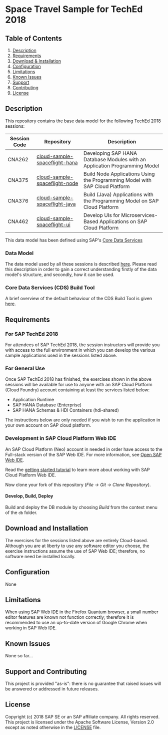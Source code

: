 <a name="top"></a>
# Space Travel Sample for TechEd 2018




<a name="contents"></a>
## Table of Contents
1. [Description](#description)
1. [Requirements](#requirements)
1. [Download & Installation](#download)
1. [Configuration](#configuration)
1. [Limitations](#limitations)
1. [Known Issues](#issues)
1. [Support](#support)
1. [Contributing](#contributing)
1. [License](#license)





<a name="description"></a>
## Description

This repository contains the base data model for the following TechEd 2018 sessions:

| Session Code | Repository | Description |
|---|---|---|
| CNA262 | [cloud-sample-spaceflight-hana](https://github.com/SAP/cloud-sample-spaceflight-hana) | Developing SAP HANA Database Modules with an Application Programming Model |
| CNA375 | [cloud-sample-spaceflight-node](https://github.com/SAP/cloud-sample-spaceflight-node) | Build Node Applications Using the Programming Model with SAP Cloud Platform |
| CNA376 | [cloud-sample-spaceflight-java](https://github.com/SAP/cloud-sample-spaceflight-java) | Build (Java) Applications with the Programming Model on SAP Cloud Platform |
| CNA462 | [cloud-sample-spaceflight-ui](https://github.com/SAP/cloud-sample-spaceflight-ui) | Develop UIs for Microservices-Based Applications on SAP Cloud Platform |

This data model has been defined using SAP's [Core Data Services](https://help.sap.com/viewer/09b6623836854766b682356393c6c416/2.0.03/en-US) 


### Data Model

The data model used by all these sessions is described [here](./docs/README.md).   Please read this description in order to gain a correct understanding firstly of the data model's structure, and secondly, how it can be used.

### Core Data Services (CDS) Build Tool

A brief overview of the default behaviour of the CDS Build Tool is given [here](./docs/cdsCompile.md).






<a name="requirements"></a>
## Requirements

### For SAP TechEd 2018

For attendees of SAP TechEd 2018, the session instructors will provide you with access to the full environment in which you can develop the various sample applications used in the sessions listed above.

### For General Use

Once SAP TechEd 2018 has finished, the exercises shown in the above sessions will be available for use to anyone with an SAP Cloud Platform (Cloud Foundry) account containing at least the services listed below:

* Application Runtime
* SAP HANA Database (Enterprise)
* SAP HANA Schemas & HDI Containers (hdi-shared)

The instructions below are only needed if you wish to run the application in your own account on SAP cloud platform.

### Development in SAP Cloud Platform Web IDE

An SAP Cloud Platform (Neo) account in needed in order have access to the Full-stack version of the SAP Web IDE. For more information, see [Open SAP Web IDE](https://help.sap.com/viewer/825270ffffe74d9f988a0f0066ad59f0/CF/en-US/51321a804b1a4935b0ab7255447f5f84.html).

Read the [getting started tutorial](https://help.sap.com/viewer//65de2977205c403bbc107264b8eccf4b/Cloud/en-US/5ec8c983a0bf43b4a13186fcf59015fc.html) to learn more about working with SAP Cloud Platform Web IDE.

Now clone your fork of this repository (*File -> Git -> Clone Repository*).

#### Develop, Build, Deploy

Build and deploy the DB module by choosing *Build* from the context menu of the `db` folder.





<a name="download"></a>
## Download and Installation

The exercises for the sessions listed above are entirely Cloud-based.  Although you are at liberty to use any software editor you choose, the exercise instructions assume the use of SAP Web IDE; therefore, no software need be installed locally.





<a name="configuration"></a>
## Configuration

None





<a name="limitations"></a>
## Limitations

When using SAP Web IDE in the Firefox Quantum browser, a small number editor features are known not function correctly; therefore it is recommended to use an up-to-date version of Google Chrome when working in SAP Web IDE.




<a name="issues"></a>
## Known Issues

None so far...




<a name="support"></a>
<a name="contributing"></a>
## Support and Contributing

This project is provided "as-is": there is no guarantee that raised issues will be answered or addressed in future releases.





<a name="license"></a>
## License

Copyright (c) 2018 SAP SE or an SAP affiliate company. All rights reserved.
This project is licensed under the Apache Software License, Version 2.0 except as noted otherwise in the [LICENSE](LICENSE) file.
